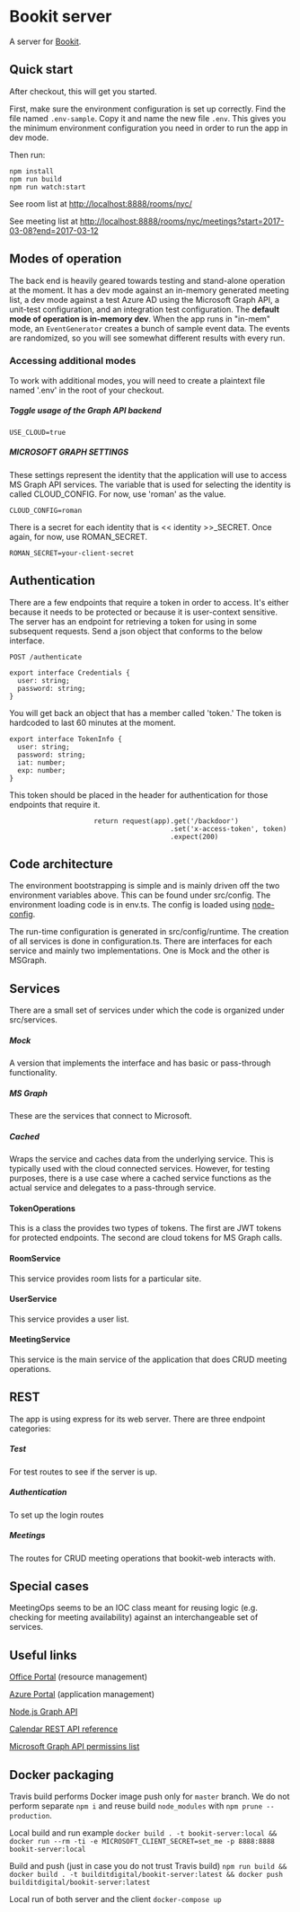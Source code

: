 # Bookit server

A server for [Bookit](https://github.com/buildit/bookit-web).

## Quick start
After checkout, this will get you started.

First, make sure the environment configuration is set up correctly. Find the file named `.env-sample`. Copy it and name the new file `.env`. This gives you the minimum environment configuration you need in order to run the app in dev mode.

Then run:
```
npm install
npm run build
npm run watch:start
```

See room list at [http://localhost:8888/rooms/nyc/](http://localhost:8888/rooms/nyc/)

See meeting list at [http://localhost:8888/rooms/nyc/meetings?start=2017-03-08?end=2017-03-12](http://localhost:8888/rooms/nyc/meetings?start=2017-03-08?end=2017-03-12)

## Modes of operation

The back end is heavily geared towards testing and stand-alone operation at the moment.  It has a dev mode against an
 in-memory generated meeting list, a dev mode against a test Azure AD using the Microsoft Graph API, a unit-test
 configuration, and an integration test configuration.  The **default mode of operation is in-memory dev**.  When the
 app runs in "in-mem" mode, an `EventGenerator` creates a bunch of sample event data. The events are randomized, so
 you will see somewhat different results with every run.


### Accessing additional modes

To work with additional modes, you will need to create a plaintext file named '.env' in the root of your checkout.

##### Toggle usage of the Graph API backend
```
USE_CLOUD=true
```

##### MICROSOFT GRAPH SETTINGS
These settings represent the identity that the application will use to access MS Graph API services.  The variable
that is used for selecting the identity is called CLOUD_CONFIG.  For now, use 'roman' as the value.
```
CLOUD_CONFIG=roman
```

There is a secret for each identity that is << identity >>_SECRET.  Once again, for now, use ROMAN_SECRET.
```
ROMAN_SECRET=your-client-secret
```

## Authentication
There are a few endpoints that require a token in order to access.  It's either because it needs
to be protected or because it is user-context sensitive.  The server has an endpoint for retrieving a token for using
in some subsequent requests.  Send a json object that conforms to the below interface.

```
POST /authenticate

export interface Credentials {
  user: string;
  password: string;
}
```
You will get back an object that has a member called 'token.'  The token is hardcoded to last 60 minutes at the moment.

```
export interface TokenInfo {
  user: string;
  password: string;
  iat: number;
  exp: number;
}
```

This token should be placed in the header for authentication for those endpoints that require it.

                         return request(app).get('/backdoor')
                                            .set('x-access-token', token)
                                            .expect(200)


## Code architecture
The environment bootstrapping is simple and is mainly driven off the two environment variables above.  This can be
found under src/config.  The environment loading code is in env.ts.  The config is loaded using
 [node-config](https://github.com/lorenwest/node-config).

The run-time configuration is generated in src/config/runtime.  The creation of all services is
done in configuration.ts.  There are interfaces for each service and mainly two implementations.
One is Mock and the other is MSGraph.

## Services
There are a small set of services under which the code is organized under src/services.  

##### Mock
A version that implements the interface and has basic or pass-through functionality.

##### MS Graph
These are the services that connect to Microsoft.

##### Cached
Wraps the service and caches data from the underlying service.  This is typically used with the cloud connected
services.  However, for testing purposes, there is a use case where a cached service functions as
the actual service and delegates to a pass-through service.


#### TokenOperations
This is a class the provides two types of tokens.  The first are JWT tokens for protected endpoints.  The second
are cloud tokens for MS Graph calls.

#### RoomService
This service provides room lists for a particular site.

#### UserService
This service provides a user list.

#### MeetingService
This service is the main service of the application that does CRUD meeting operations.

## REST
The app is using express for its web server.  There are three endpoint categories:

##### Test
For test routes to see if the server is up.

##### Authentication
To set up the login routes

##### Meetings
The routes for CRUD meeting operations that bookit-web interacts with.

## Special cases
MeetingOps seems to be an IOC class meant for reusing logic (e.g. checking for meeting availability) against an
interchangeable set of services.

## Useful links

[Office Portal](https://portal.office.com/) (resource management)

[Azure Portal](https://portal.azure.com) (application management)

[Node.js Graph API](https://github.com/microsoftgraph/msgraph-sdk-javascript)

[Calendar REST API reference](https://developer.microsoft.com/en-us/graph/docs/api-reference/v1.0/resources/calendar)  

[Microsoft Graph API permissins list](https://developer.microsoft.com/en-us/graph/docs/authorization/permission_scopes)

## Docker packaging

Travis build performs Docker image push only for `master` branch.
We do not perform separate `npm i` and reuse build `node_modules` with `npm prune --production`.

Local build and run example
`docker build . -t bookit-server:local && docker run --rm -ti -e MICROSOFT_CLIENT_SECRET=set_me -p 8888:8888  bookit-server:local`

Build and push (just in case you do not trust Travis build)
`npm run build && docker build . -t builditdigital/bookit-server:latest && docker push builditdigital/bookit-server:latest`

Local run of both server and the client
`docker-compose up`
